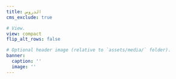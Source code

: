 ```yaml
---
title: الدروس
cms_exclude: true

# View.
view: compact
flip_alt_rows: false

# Optional header image (relative to `assets/media/` folder).
banner:
  caption: ''
  image: ''
---
```

